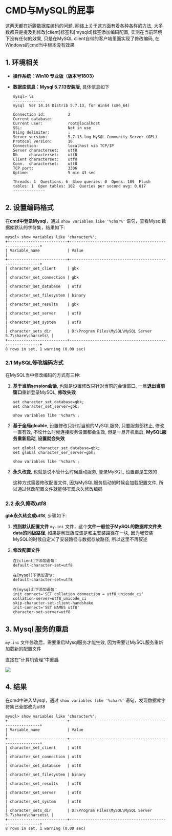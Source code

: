 # CMD与MySQL的屁事

这两天都在折腾数据库编码的问题, 网络上关于这方面有着各种各样的方法, 大多数都只是提及到修改[client]标签和[mysqld]标签添加编码配置, 实测在当前环境下没有任何的效果, 只是在MySQL client自带的客户端里面实现了修改编码, 在Windows的cmd当中根本没有效果

## 1. 环境相关

* **操作系统：Win10 专业版（版本号1803）**

* **数据库信息：Mysql 5.7.13安装版**, 具体信息如下

  ```shell
  mysql> \s
  --------------
  mysql  Ver 14.14 Distrib 5.7.13, for Win64 (x86_64)
  
  Connection id:          2
  Current database:
  Current user:           root@localhost
  SSL:                    Not in use
  Using delimiter:        ;
  Server version:         5.7.13-log MySQL Community Server (GPL)
  Protocol version:       10
  Connection:             localhost via TCP/IP
  Server characterset:    utf8
  Db     characterset:    utf8
  Client characterset:    utf8
  Conn.  characterset:    utf8
  TCP port:               3306
  Uptime:                 5 min 43 sec
  
  Threads: 1  Questions: 6  Slow queries: 0  Opens: 109  Flush tables: 1  Open tables: 102  Queries per second avg: 0.017
  --------------
  ```

  

## 2. 设置编码格式

在**cmd中登录Mysql**，通过 `show variables like '%char%'` 语句，查看Mysql数据库默认的字符集，结果如下:

```
mysql> show variables like 'character%';
+--------------------------+---------------------------------------------------------+
| Variable_name            | Value                                                   |
+--------------------------+---------------------------------------------------------+
| character_set_client     | gbk                                                     |
| character_set_connection | gbk                                                     |
| character_set_database   | utf8                                                    |
| character_set_filesystem | binary                                                  |
| character_set_results    | gbk                                                     |
| character_set_server     | utf8                                                    |
| character_set_system     | utf8                                                    |
| character_sets_dir       | D:\Program Files\MySQL\MySQL Server 5.7\share\charsets\ |
+--------------------------+---------------------------------------------------------+
8 rows in set, 1 warning (0.00 sec)
```

### 2.1 MySQL修改编码方式

在MySQL当中修改编码的方式有三种:

1. **基于当前session会话**, 也就是设置修改只针对当前的会话窗口, 一旦**退出当前窗口**重新登录MySQL, **修改失效**

   ```mysql
   set character_set_database=gbk;
   set character_set_server=gbk;
   
   show variables like '%char%';
   ```

2. **基于全局gloable**, 设置修改只针对当前的MySQL服务, 只要服务部终止, 修改一直有效, 不论什么时候连接服务设置都会生效, 但是一旦开机重启, **MySQL服务重新启动, 设置就会失效**

   ```mysql
   set global character_set_database=gbk;
   set global character_ser_server=gbk;
   
   show variables like '%char%';
   ```

3. **永久改变**, 也就是说不管什么时候启动服务, 登录MySQL, 设置都是生效的

   这种方式需要修改配置文件, 因为MySQL服务启动的时候会加载配置文件, 所以通过修改配置文件就能够实现永久修改编码

### 2.2 永久修改utf8

**gbk永久转变成utf8**, 步骤如下:

1. **找到默认配置文件** 
   `my.ini` 文件，这个**文件一般位于MySQL的数据库文件夹data的同级路径**, 如果是解压版应该是和主安装路径在一块, 因为我安装MySQL的时候自定义了安装路径与数据存放路径, 所以这里不再叙述

2. **修改配置文件** 

   ```
   在[client]下添加语句： 
   default-character-set=utf8
   
   在[mysql]下添加语句： 
   default-character-set=utf8
   
   在[mysqld]下添加语句： 
   init_connect='SET collation_connection = utf8_unicode_ci' 
   collation-server=utf8_unicode_ci 
   skip-character-set-client-handshake
   init-connect='SET NAMES utf8'
   character-set-server=utf8
   ```

## 3. Mysql 服务的重启

`my.ini` 文件修改后，需要重启Mysql服务才能生效, 因为需要让MySQL服务重新加载新的配置文件

直接在“计算机管理”中重启

![](http://wx1.sinaimg.cn/mw690/6938bbf6gy1fs4qn79mmuj20re0joq5r.jpg)

## 4. 结果

在cmd中进入Mysql，通过 `show variables like '%char%'` 语句，发现数据库字符集已全部改为utf8

```mysql
mysql> show variables like 'character%';
+--------------------------+---------------------------------------------------------+
| Variable_name            | Value                                                   |
+--------------------------+---------------------------------------------------------+
| character_set_client     | utf8                                                    |
| character_set_connection | utf8                                                    |
| character_set_database   | utf8                                                    |
| character_set_filesystem | binary                                                  |
| character_set_results    | utf8                                                    |
| character_set_server     | utf8                                                    |
| character_set_system     | utf8                                                    |
| character_sets_dir       | D:\Program Files\MySQL\MySQL Server 5.7\share\charsets\ |
+--------------------------+---------------------------------------------------------+
8 rows in set, 1 warning (0.00 sec)
```

